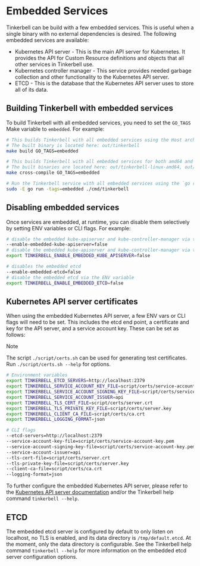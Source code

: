# Embedded Services

Tinkerbell can be build with a few embedded services. This is useful when a single binary with no external dependencies is desired.
The following embedded services are available:

- Kubernetes API server - This is the main API server for Kubernetes. It provides the API for Custom Resource definitions and objects that all other services in Tinkerbell use.
- Kubernetes controller manager - This service provides needed garbage collection and other functionality to the Kubernetes API server.
- ETCD - This is the database that the Kubernetes API server uses to store all of its data.

## Building Tinkerbell with embedded services

To build Tinkerbell with all embedded services, you need to set the `GO_TAGS` Make variable to `embedded`. For example:

```bash
# This builds Tinkerbell with all embedded services using the Host architecture.
# The built binary is located here: out/tinkerbell
make build GO_TAGS=embedded

# This builds Tinkerbell with all embedded services for both amd64 and arm64 architectures.
# The built binaries are located here: out/tinkerbell-linux-amd64, out/tinkerbell-linux-arm64
make cross-compile GO_TAGS=embedded

# Run the Tinkerbell service with all embedded services using the `go run` command.
sudo -E go run -tags=embedded ./cmd/tinkerbell
```

## Disabling embedded services

Once services are embedded, at runtime, you can disable them selectively by setting ENV variables or CLI flags. For example:

```bash
# disable the embedded kube-apiserver and kube-controller-manager via the CLI flag
--enable-embedded-kube-apiserver=false
# disable the embedded kube-apiserver and kube-controller-manager via the ENV variable
export TINKERBELL_ENABLE_EMBEDDED_KUBE_APISERVER=false

# disables the embedded etcd
--enable-embedded-etcd=false
# disable the embedded etcd via the ENV variable
export TINKERBELL_ENABLE_EMBEDDED_ETCD=false
```

## Kubernetes API server certificates

When using the embedded Kubernetes API server, a few ENV vars or CLI flags will need to be set. This includes the etcd end point, a certificate and key for the API server, and a service account key. These can be set as follows:

> [!NOTE]  
> The script `./script/certs.sh` can be used for generating test certificates. Run `./script/certs.sh --help` for options.

```bash
# Environment variables
export TINKERBELL_ETCD_SERVERS=http://localhost:2379
export TINKERBELL_SERVICE_ACCOUNT_KEY_FILE=script/certs/service-account-key.pem
export TINKERBELL_SERVICE_ACCOUNT_SIGNING_KEY_FILE=script/certs/service-account-key.pem
export TINKERBELL_SERVICE_ACCOUNT_ISSUER=api
export TINKERBELL_TLS_CERT_FILE=script/certs/server.crt
export TINKERBELL_TLS_PRIVATE_KEY_FILE=script/certs/server.key
export TINKERBELL_CLIENT_CA_FILE=script/certs/ca.crt
export TINKERBELL_LOGGING_FORMAT=json

# CLI flags
--etcd-servers=http://localhost:2379
--service-account-key-file=script/certs/service-account-key.pem
--service-account-signing-key-file=script/certs/service-account-key.pem
--service-account-issuer=api
--tls-cert-file=script/certs/server.crt
--tls-private-key-file=script/certs/server.key
--client-ca-file=script/certs/ca.crt
--logging-format=json
```

To further configure the embedded Kubernetes API server, please refer to the [Kubernetes API server documentation](https://kubernetes.io/docs/reference/command-line-tools-reference/kube-apiserver/) and/or the Tinkerbell help command `tinkerbell --help`.

## ETCD

The embedded etcd server is configured by default to only listen on localhost, no TLS is enabled, and its data directory is `/tmp/default.etcd`. At the moment, only the data directory is configurable. See the Tinkerbell help command `tinkerbell --help` for more information on the embedded etcd server configuration options.
